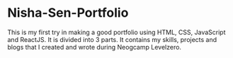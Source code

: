 # Nisha-Sen-Portfolio
This is my first try in making a good portfolio using HTML, CSS, JavaScript and ReactJS.
It is divided into 3 parts. It contains my skills, projects and blogs that I created and wrote during Neogcamp Levelzero.
